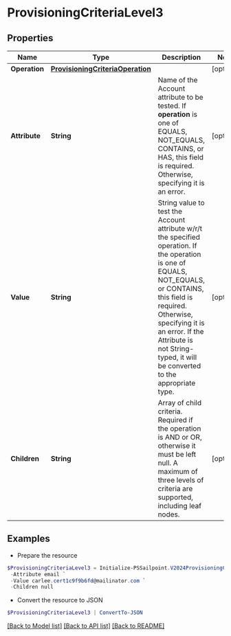 # ProvisioningCriteriaLevel3
## Properties

Name | Type | Description | Notes
------------ | ------------- | ------------- | -------------
**Operation** | [**ProvisioningCriteriaOperation**](ProvisioningCriteriaOperation.md) |  | [optional] 
**Attribute** | **String** | Name of the Account attribute to be tested. If **operation** is one of EQUALS, NOT_EQUALS, CONTAINS, or HAS, this field is required. Otherwise, specifying it is an error. | [optional] 
**Value** | **String** | String value to test the Account attribute w/r/t the specified operation. If the operation is one of EQUALS, NOT_EQUALS, or CONTAINS, this field is required. Otherwise, specifying it is an error. If the Attribute is not String-typed, it will be converted to the appropriate type. | [optional] 
**Children** | **String** | Array of child criteria. Required if the operation is AND or OR, otherwise it must be left null. A maximum of three levels of criteria are supported, including leaf nodes. | [optional] 

## Examples

- Prepare the resource
```powershell
$ProvisioningCriteriaLevel3 = Initialize-PSSailpoint.V2024ProvisioningCriteriaLevel3  -Operation null `
 -Attribute email `
 -Value carlee.cert1c9f9b6fd@mailinator.com `
 -Children null
```

- Convert the resource to JSON
```powershell
$ProvisioningCriteriaLevel3 | ConvertTo-JSON
```

[[Back to Model list]](../README.md#documentation-for-models) [[Back to API list]](../README.md#documentation-for-api-endpoints) [[Back to README]](../README.md)

